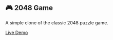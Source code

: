 ## 🎮 2048 Game 

A simple clone of the classic 2048 puzzle game.

[Live Demo](https://2048-game-mkk.netlify.app/)
